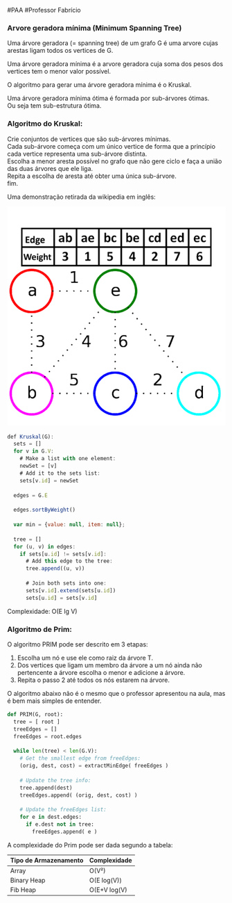 
#PAA
#Professor Fabrício

### Arvore geradora mínima (Minimum Spanning Tree)

Uma árvore geradora (= spanning tree) de um grafo G é uma arvore cujas
arestas ligam todos os vertices de G.

Uma árvore geradora mínima é a arvore geradora cuja soma dos
pesos dos vertices tem o menor valor possível.

O algoritmo para gerar uma árvore geradora mínima é o Kruskal.

Uma árvore geradora mínima ótima é formada por sub-árvores ótimas.  
Ou seja tem sub-estrutura ótima.

### Algoritmo do Kruskal:

Crie conjuntos de vertices que são sub-árvores mínimas.  
Cada sub-árvore começa com um único vertice de forma que a princípio
cada vertice representa uma sub-árvore distinta.  
Escolha a menor aresta possível no grafo que não gere ciclo
e faça a união das duas árvores que ele liga.  
Repita a escolha de aresta até obter uma única sub-árvore.  
fim.

Uma demonstração retirada da wikipedia em inglês:

![Kruskal demonstration](images/kruskal.gif)

```javascript
def Kruskal(G):
  sets = []
  for v in G.V:
    # Make a list with one element:
    newSet = [v]
    # Add it to the sets list:
    sets[v.id] = newSet

  edges = G.E

  edges.sortByWeight()
  
  var min = {value: null, item: null};

  tree = []
  for (u, v) in edges:
    if sets[u.id] != sets[v.id]:
      # Add this edge to the tree:
      tree.append((u, v))
      
      # Join both sets into one:
      sets[v.id].extend(sets[u.id])
      sets[u.id] = sets[v.id]
```

Complexidade: O(E lg V)

### Algoritmo de Prim:

O algoritmo PRIM pode ser descrito em 3 etapas:

1. Escolha um nó e use ele como raiz da árvore T.
2. Dos vertices que ligam um membro da árvore a um nó ainda não pertencente a árvore escolha o menor e adicione a árvore.
3. Repita o passo 2 até todos os nós estarem na árvore.

O algoritmo abaixo não é o mesmo que o professor apresentou na aula, mas é bem mais simples de entender.

```python
def PRIM(G, root):
  tree = [ root ]
  treeEdges = []
  freeEdges = root.edges
  
  while len(tree) < len(G.V):
    # Get the smallest edge from freeEdges:
    (orig, dest, cost) = extractMinEdge( freeEdges )
    
    # Update the tree info:
    tree.append(dest)
    treeEdges.append( (orig, dest, cost) )
    
    # Update the freeEdges list:
    for e in dest.edges:
      if e.dest not in tree:
        freeEdges.append( e )
```

A complexidade do Prim pode ser dada segundo a tabela:

| Tipo de Armazenamento | Complexidade |
| --------------------- | ------------ |
| Array                 | O(V²)        |
| Binary Heap           | O(E log(V))  |
| Fib Heap              | O(E+V log(V) |








